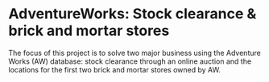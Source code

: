 # AdventureWorks: Stock clearance & brick and mortar stores
The focus of this project is to solve two major business using the Adventure Works (AW) database: stock clearance through an online auction and the locations for the first two brick and mortar stores owned by AW.

